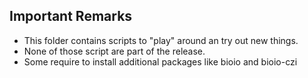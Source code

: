 ## Important Remarks

* This folder contains scripts to "play" around an try out new things.
* None of those script are part of the release.
* Some require to install additional packages like bioio and bioio-czi